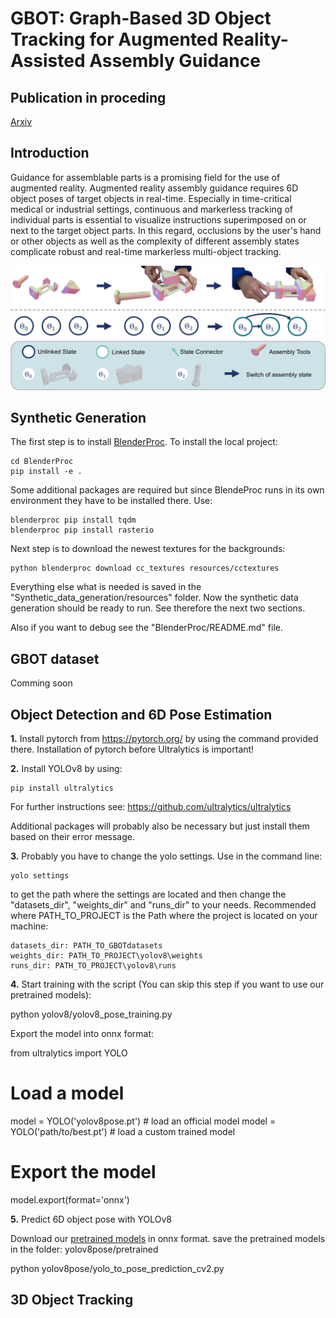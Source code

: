 # GBOT: Graph-Based 3D Object Tracking for Augmented Reality-Assisted Assembly Guidance

## Publication in proceding
[Arxiv](https://arxiv.org/pdf/2402.07677.pdf)


## Introduction
Guidance for assemblable parts is a promising field for the use of augmented reality. Augmented reality assembly guidance requires 6D object poses of target objects in real-time. Especially in time-critical medical or industrial settings, continuous and markerless tracking of individual parts is essential to visualize instructions superimposed on or next to the target object parts. In this regard, occlusions by the user's hand or other objects as well as the complexity of different assembly states complicate robust and real-time markerless multi-object tracking. 

![title](asset/teaser_proposal.png)

## Synthetic Generation
The first step is to install [BlenderProc](https://github.com/DLR-RM/BlenderProc).
To install the local project:

    cd BlenderProc
    pip install -e .

Some additional packages are required but since BlendeProc runs in its own environment they have to be installed there.
Use:

    blenderproc pip install tqdm
    blenderproc pip install rasterio

Next step is to download the newest textures for the backgrounds:

    python blenderproc download cc_textures resources/cctextures    

Everything else what is needed is saved in the "Synthetic_data_generation/resources" folder.
Now the synthetic data generation should be ready to run. See therefore the next two sections.

Also if you want to debug see the "BlenderProc/README.md" file.

## GBOT dataset
Comming soon

## Object Detection and 6D Pose Estimation
**1.** Install pytorch from https://pytorch.org/ by using the command provided there. Installation of pytorch before Ultralytics is important!

**2.** Install YOLOv8 by using:

    pip install ultralytics

For further instructions see: https://github.com/ultralytics/ultralytics

Additional packages will probably also be necessary but just install them based on their error message.

**3.** Probably you have to change the yolo settings. Use in the command line:
    
    yolo settings

to get the path where the settings are located and then change the "datasets_dir", "weights_dir" and "runs_dir" to your needs.
Recommended where PATH_TO_PROJECT is the Path where the project is located on your machine:

    datasets_dir: PATH_TO_GBOTdatasets
    weights_dir: PATH_TO_PROJECT\yolov8\weights  
    runs_dir: PATH_TO_PROJECT\yolov8\runs 

**4.** Start training with the script (You can skip this step if you want to use our pretrained models):

 python yolov8/yolov8_pose_training.py

 Export the model into onnx format:

  from ultralytics import YOLO
  # Load a model
  model = YOLO('yolov8pose.pt')  # load an official model
  model = YOLO('path/to/best.pt')  # load a custom trained model

  # Export the model
  model.export(format='onnx')

**5.** Predict 6D object pose with YOLOv8

Download our [pretrained models](https://zenodo.org/records/10688659) in onnx format. 
save the pretrained models in the folder: yolov8pose/pretrained

 python yolov8pose/yolo_to_pose_prediction_cv2.py


## 3D Object Tracking
